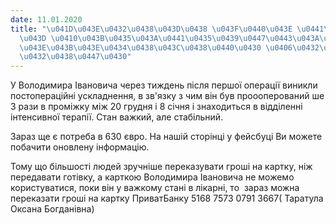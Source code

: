 ```yaml
---
date: 11.01.2020
title: "\u041D\u043E\u0432\u0438\u043D\u0438 \u043F\u0440\u043E \u0441\u0442\u0430\
  \u043D \u0410\u043B\u0435\u043A\u0441\u0435\u0439\u0447\u0443\u043A\u0430 \u0412\
  \u043E\u043B\u043E\u0434\u0438\u043C\u0438\u0440\u0430 \u0406\u0432\u0430\u043D\u043E\
  \u0432\u0438\u0447\u0430"
---
```

У Володимира Івановича через тиждень після першої операції виникли постопераційні ускладнення, в зв'язку з чим він був проооперований ше 3 рази в проміжку між 20 грудня і 8 січня і знаходиться в відділенні інтенсивної терапії. Стан важкий, але стабільний.

Зараз ще є потреба в 630 євро. На нашій сторінці у фейсбуці Ви можете побачити оновлену інформацію.

Тому що більшості людей зручніше переказувати гроші на картку, ніж передавати готівку, а карткою Володимира Івановича не можемо користуватися, поки він у важкому стані в лікарні, то  зараз можна переказати гроші на картку ПриватБанку 5168 7573 0791 3667( Таратула Оксана Богданівна)
